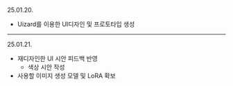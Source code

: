 25.01.20.
- Uizard를 이용한 UI디자인 및 프로토타입 생성
---
25.01.21.
- 재디자인한 UI 시안 피드백 반영
  - 색상 시안 작성
- 사용할 이미지 생성 모델 및 LoRA 확보